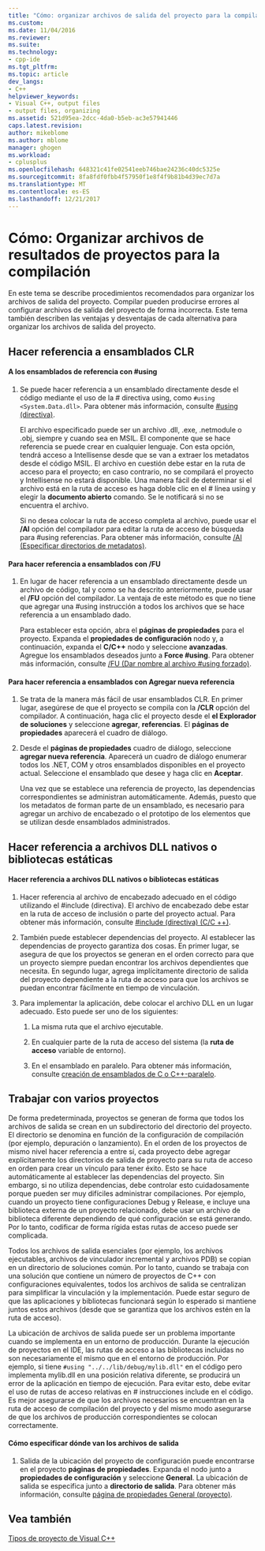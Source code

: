 ```yaml
---
title: "Cómo: organizar archivos de salida del proyecto para la compilación | Documentos de Microsoft"
ms.custom: 
ms.date: 11/04/2016
ms.reviewer: 
ms.suite: 
ms.technology:
- cpp-ide
ms.tgt_pltfrm: 
ms.topic: article
dev_langs:
- C++
helpviewer_keywords:
- Visual C++, output files
- output files, organizing
ms.assetid: 521d95ea-2dcc-4da0-b5eb-ac3e57941446
caps.latest.revision: 
author: mikeblome
ms.author: mblome
manager: ghogen
ms.workload:
- cplusplus
ms.openlocfilehash: 648321c41fe02541eeb746bae24236c40dc5325e
ms.sourcegitcommit: 8fa8fdf0fbb4f57950f1e8f4f9b81b4d39ec7d7a
ms.translationtype: MT
ms.contentlocale: es-ES
ms.lasthandoff: 12/21/2017
---
```

# <a name="how-to-organize-project-output-files-for-builds"></a>Cómo: Organizar archivos de resultados de proyectos para la compilación
En este tema se describe procedimientos recomendados para organizar los archivos de salida del proyecto. Compilar pueden producirse errores al configurar archivos de salida del proyecto de forma incorrecta. Este tema también describen las ventajas y desventajas de cada alternativa para organizar los archivos de salida del proyecto.  
  
## <a name="referencing-clr-assemblies"></a>Hacer referencia a ensamblados CLR  
  
#### <a name="to-reference-assemblies-with-using"></a>A los ensamblados de referencia con #using  
  
1.  Se puede hacer referencia a un ensamblado directamente desde el código mediante el uso de la # directiva using, como `#using <System.Data.dll>`. Para obtener más información, consulte [#using (directiva)](../preprocessor/hash-using-directive-cpp.md).  
  
     El archivo especificado puede ser un archivo .dll, .exe, .netmodule o .obj, siempre y cuando sea en MSIL. El componente que se hace referencia se puede crear en cualquier lenguaje. Con esta opción, tendrá acceso a Intellisense desde que se van a extraer los metadatos desde el código MSIL. El archivo en cuestión debe estar en la ruta de acceso para el proyecto; en caso contrario, no se compilará el proyecto y Intellisense no estará disponible. Una manera fácil de determinar si el archivo está en la ruta de acceso es haga doble clic en el # línea using y elegir la **documento abierto** comando. Se le notificará si no se encuentra el archivo.  
  
     Si no desea colocar la ruta de acceso completa al archivo, puede usar el **/AI** opción del compilador para editar la ruta de acceso de búsqueda para #using referencias. Para obtener más información, consulte [/AI (Especificar directorios de metadatos)](../build/reference/ai-specify-metadata-directories.md).  
  
#### <a name="to-reference-assemblies-with-fu"></a>Para hacer referencia a ensamblados con /FU  
  
1.  En lugar de hacer referencia a un ensamblado directamente desde un archivo de código, tal y como se ha descrito anteriormente, puede usar el **/FU** opción del compilador. La ventaja de este método es que no tiene que agregar una #using instrucción a todos los archivos que se hace referencia a un ensamblado dado.  
  
     Para establecer esta opción, abra el **páginas de propiedades** para el proyecto. Expanda el **propiedades de configuración** nodo y, a continuación, expanda el **C/C++** nodo y seleccione **avanzadas**. Agregue los ensamblados deseados junto a **Force #using**. Para obtener más información, consulte [/FU (Dar nombre al archivo #using forzado)](../build/reference/fu-name-forced-hash-using-file.md).  
  
#### <a name="to-reference-assemblies-with-add-new-reference"></a>Para hacer referencia a ensamblados con Agregar nueva referencia  
  
1.  Se trata de la manera más fácil de usar ensamblados CLR. En primer lugar, asegúrese de que el proyecto se compila con la **/CLR** opción del compilador. A continuación, haga clic el proyecto desde el **el Explorador de soluciones** y seleccione **agregar**, **referencias**. El **páginas de propiedades** aparecerá el cuadro de diálogo.  
  
2.  Desde el **páginas de propiedades** cuadro de diálogo, seleccione **agregar nueva referencia**. Aparecerá un cuadro de diálogo enumerar todos los .NET, COM y otros ensamblados disponibles en el proyecto actual. Seleccione el ensamblado que desee y haga clic en **Aceptar**.  
  
     Una vez que se establece una referencia de proyecto, las dependencias correspondientes se administran automáticamente. Además, puesto que los metadatos de forman parte de un ensamblado, es necesario para agregar un archivo de encabezado o el prototipo de los elementos que se utilizan desde ensamblados administrados.  
  
## <a name="referencing-native-dlls-or-static-libraries"></a>Hacer referencia a archivos DLL nativos o bibliotecas estáticas  
  
#### <a name="to-reference-native-dlls-or-static-libraries"></a>Hacer referencia a archivos DLL nativos o bibliotecas estáticas  
  
1.  Hacer referencia al archivo de encabezado adecuado en el código utilizando el #include (directiva). El archivo de encabezado debe estar en la ruta de acceso de inclusión o parte del proyecto actual. Para obtener más información, consulte [#include (directiva) (C/C ++)](../preprocessor/hash-include-directive-c-cpp.md).  
  
2.  También puede establecer dependencias del proyecto. Al establecer las dependencias de proyecto garantiza dos cosas. En primer lugar, se asegura de que los proyectos se generan en el orden correcto para que un proyecto siempre puedan encontrar los archivos dependientes que necesita. En segundo lugar, agrega implícitamente directorio de salida del proyecto dependiente a la ruta de acceso para que los archivos se puedan encontrar fácilmente en tiempo de vinculación.  
  
3.  Para implementar la aplicación, debe colocar el archivo DLL en un lugar adecuado. Esto puede ser uno de los siguientes:  
  
    1.  La misma ruta que el archivo ejecutable.  
  
    2.  En cualquier parte de la ruta de acceso del sistema (la **ruta de acceso** variable de entorno).  
  
    3.  En el ensamblado en paralelo. Para obtener más información, consulte [creación de ensamblados de C o C++-paralelo](../build/building-c-cpp-side-by-side-assemblies.md).  
  
## <a name="working-with-multiple-projects"></a>Trabajar con varios proyectos  
 De forma predeterminada, proyectos se generan de forma que todos los archivos de salida se crean en un subdirectorio del directorio del proyecto. El directorio se denomina en función de la configuración de compilación (por ejemplo, depuración o lanzamiento). En el orden de los proyectos de mismo nivel hacer referencia a entre sí, cada proyecto debe agregar explícitamente los directorios de salida de proyecto para su ruta de acceso en orden para crear un vínculo para tener éxito. Esto se hace automáticamente al establecer las dependencias del proyecto. Sin embargo, si no utiliza dependencias, debe controlar esto cuidadosamente porque pueden ser muy difíciles administrar compilaciones. Por ejemplo, cuando un proyecto tiene configuraciones Debug y Release, e incluye una biblioteca externa de un proyecto relacionado, debe usar un archivo de biblioteca diferente dependiendo de qué configuración se está generando. Por lo tanto, codificar de forma rígida estas rutas de acceso puede ser complicada.  
  
 Todos los archivos de salida esenciales (por ejemplo, los archivos ejecutables, archivos de vinculador incremental y archivos PDB) se copian en un directorio de soluciones común. Por lo tanto, cuando se trabaja con una solución que contiene un número de proyectos de C++ con configuraciones equivalentes, todos los archivos de salida se centralizan para simplificar la vinculación y la implementación. Puede estar seguro de que las aplicaciones y bibliotecas funcionará según lo esperado si mantiene juntos estos archivos (desde que se garantiza que los archivos estén en la ruta de acceso).  
  
 La ubicación de archivos de salida puede ser un problema importante cuando se implementa en un entorno de producción. Durante la ejecución de proyectos en el IDE, las rutas de acceso a las bibliotecas incluidas no son necesariamente el mismo que en el entorno de producción. Por ejemplo, si tiene `#using "../../lib/debug/mylib.dll"` en el código pero implementa mylib.dll en una posición relativa diferente, se producirá un error de la aplicación en tiempo de ejecución. Para evitar esto, debe evitar el uso de rutas de acceso relativas en # instrucciones include en el código. Es mejor asegurarse de que los archivos necesarios se encuentran en la ruta de acceso de compilación del proyecto y del mismo modo asegurarse de que los archivos de producción correspondientes se colocan correctamente.  
  
#### <a name="how-to-specify-where-output-files-go"></a>Cómo especificar dónde van los archivos de salida  
  
1.  Salida de la ubicación del proyecto de configuración puede encontrarse en el proyecto **páginas de propiedades**. Expanda el nodo junto a **propiedades de configuración** y seleccione **General**. La ubicación de salida se especifica junto a **directorio de salida**. Para obtener más información, consulte [página de propiedades General (proyecto)](../ide/general-property-page-project.md).  
  
## <a name="see-also"></a>Vea también  
 [Tipos de proyecto de Visual C++](../ide/visual-cpp-project-types.md)